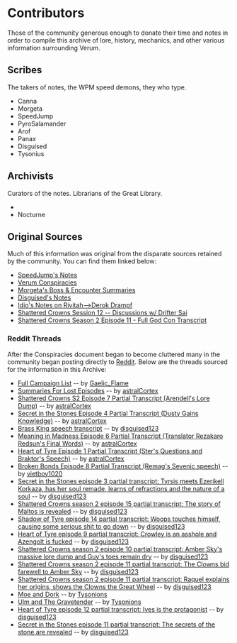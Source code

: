 # Contributors

Those of the community generous enough to donate their time and notes in order to compile this archive of lore, history, mechanics, and other various information surrounding Verum.

## Scribes
The takers of notes, the WPM speed demons, they who type.

* Canna
* Morgeta
* SpeedJump
* PyroSalamander
* Arof
* Panax
* Disguised
* Tysonius

## Archivists
Curators of the notes. Librarians of the Great Library.

* 
* Nocturne

## Original Sources

Much of this information was original from the disparate sources retained by the community. You can find them linked below:

* [SpeedJump's Notes](https://docs.google.com/document/d/1Ydbt5LxfSplOSBvMVzamLvh1BsguXlFV5c6MqnMNelA)
* [Verum Conspiracies](https://docs.google.com/document/d/1-epUNlEftVWONjnp5rg2xoPqLlRvsHS9DM5t8VYwzgY)
* [Morgeta's Boss & Encounter Summaries](https://docs.google.com/document/d/1IZ1jApY9nDMBD5yPV38H3JkKrP8G0JsQSJzGziArKvA)
* [Disguised's Notes](https://docs.google.com/document/d/1Dn_wQ75feiQDqrb6vyceaHjBZGhaOkiU620WfbvaLHg)
* [Idio's Notes on Rivitah-->Derok Drampf](https://docs.google.com/document/d/1Hxpg5dBHQWF-8hL_5HUgaj3EYeN8Dby4IgEPL9zFQqo)
* [Shattered Crowns Session 12 -- Discussions w/ Drifter Sai](https://docs.google.com/document/d/1_tLVxJfyZgKFFjXh8edNAOcYAFAyX9Wy0VyyMjjxjto)
* [Shattered Crowns Season 2 Episode 11 - Full God Con Transcript](https://docs.google.com/document/d/1ni-YAl-S-n31FqpZZZ7hLBP9X7PWKghLieG6TcECoIE)

### Reddit Threads

After the Conspiracies document began to become cluttered many in the community began posting directly to [Reddit](https://reddit.com/r/cadum). Below are the threads sourced for the information in this Archive:

* [Full Campaign List](https://reddit.com/r/cadum/comments/hmvvt2/full_campaign_list/) -- by [Gaelic_Flame](https://old.reddit.com/user/Gaelic_Flame)
* [Summaries For Lost Episodes](https://www.reddit.com/r/cadum/comments/hpj1k9/summaries_and_sources_for_lost_episodes_and/) -- by [astralCortex](https://www.reddit.com/user/astralCortex/)
* [Shattered Crowns S2 Episode 7 Partial Transcript (Arendell's Lore Dump)](https://redd.it/huj9yr) -- by [astralCortex](https://reddit.com/user/astralCortex)
* [Secret in the Stones Episode 4 Partial Transcript (Dusty Gains Knowledge)](https://redd.it/i7nj82) -- by [astralCortex](https://reddit.com/user/astralCortex)
* [Brass King speech transcript](https://redd.it/i8w7js) -- by [disguised123](https://old.reddit.com/user/disguised123)
* [Meaning in Madness Episode 6 Partial Transcript (Translator Rezakaro Redsun's Final Words)](https://redd.it/iirgs9) -- by [astralCortex](https://reddit.com/user/astralCortex)
* [Heart of Tyre Episode 1 Partial Transcript (Ster's Questions and Braktor's Speech)](https://redd.it/hqz50m) -- by [astralCortex](https://reddit.com/user/astralCortex)
* [Broken Bonds Episode 8 Partial Transcript (Remag's Sevenic speech)](https://redd.it/iwbroh) -- by [vietboy1020](https://reddit.com/user/vietboy1020)
* [Secret in the Stones episode 3 partial transcript: Tyrsis meets Ezerikell Korkaza, has her soul remade, learns of refractions and the nature of a soul](https://redd.it/izczuw) -- by [disguised123](https://reddit.com/user/disguised123)
* [Shattered Crowns season 2 episode 15 partial transcript: The story of Maltos is revealed](https://redd.it/j17api) -- by [disguised123](https://reddit.com/user/disguised123)
* [Shadow of Tyre episode 14 partial transcript: Woops touches himself, causing some serious shit to go down](https://redd.it/j4s8og) -- by [disguised123](https://reddit.com/user/disguised123)
* [Heart of Tyre episode 9 partial transcript: Crowley is an asshole and Azengolt is fucked](https://redd.it/j93fbz) -- by [disguised123](https://reddit.com/user/disguised123)
* [Shattered Crowns season 2 episode 10 partial transcript: Amber Sky's massive lore dump and Guy's toes remain dry](https://redd.it/ja7j1e) -- by [disguised123](https://reddit.com/user/disguised123)
* [Shattered Crowns season 2 episode 11 partial transcript: The Clowns bid farewell to Amber Sky](https://redd.it/ja7yxi) -- by [disguised123](https://old.reddit.com/user/disguised123)
* [Shattered Crowns season 2 episode 11 partial transcript: Raquel explains her origins, shows the Clowns the Great Wheel](https://redd.it/j4apdb) -- by [disguised123](https://reddit.com/user/disguised123)
* [Moe and Dork](https://redd.it/jax9oq) -- by [Tysonions](https://reddit.com/user/Tysonions)
* [Ulm and The Gravetender](https://redd.it/jazif9) -- by [Tysonions](https://reddit.com/user/Tysonions)
* [Heart of Tyre episode 12 partial transcript: Ives is the protagonist](https://redd.it/jc65ib) -- by [disguised123](https://old.reddit.com/user/disguised123)
* [Secret in the Stones episode 11 partial transcript: The secrets of the stone are revealed](https://redd.it/jefie8) -- by [disguised123](https://old.reddit.com/user/disguised123)
